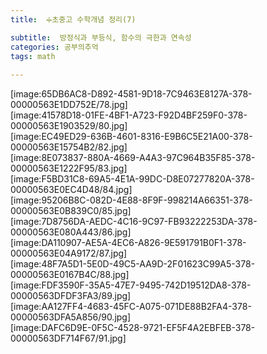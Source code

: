 ```yaml
---
title:  ➗초중고 수학개념 정리(7)

subtitle:  방정식과 부등식, 함수의 극한과 연속성
categories: 공부의추억 
tags: math
 
---
```


  
[image:65DB6AC8-D892-4581-9D18-7C9463E8127A-378-00000563E1DD752E/78.jpg]  
[image:41578D18-01FE-4BF1-A723-F92D4BF259F0-378-00000563E1903529/80.jpg]  
[image:EC49ED29-636B-4601-8316-E9B6C5E21A00-378-00000563E15754B2/82.jpg]  
[image:8E073837-880A-4669-A4A3-97C964B35F85-378-00000563E1222F95/83.jpg]  
[image:F5BD31C8-69A5-4E1A-99DC-D8E07277820A-378-00000563E0EC4D48/84.jpg]  
[image:95206B8C-082D-4E88-8F9F-998214A66351-378-00000563E0B839C0/85.jpg]  
[image:7D8756DA-AEDC-4C16-9C97-FB93222253DA-378-00000563E080A443/86.jpg]  
[image:DA110907-AE5A-4EC6-A826-9E591791B0F1-378-00000563E04A9172/87.jpg]  
[image:48F7A5D1-5E0D-49C5-AA9D-2F01623C99A5-378-00000563E0167B4C/88.jpg]  
[image:FDF3590F-35A5-47E7-9495-742D19512DA8-378-00000563DFDF3FA3/89.jpg]  
[image:AA127FF4-4683-45FC-A075-071DE88B2FA4-378-00000563DFA5A856/90.jpg]  
[image:DAFC6D9E-0F5C-4528-9721-EF5F4A2EBFEB-378-00000563DF714F67/91.jpg]  

